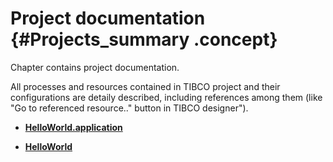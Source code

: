# Project documentation {#Projects_summary .concept}

Chapter contains project documentation.

All processes and resources contained in TIBCO project and their configurations are detaily described, including references among them \(like "Go to referenced resource.." button in TIBCO designer"\).

-   **[HelloWorld.application](../projects/HelloWorld.application/HelloWorld.application.md)**  

-   **[HelloWorld](../projects/HelloWorld/HelloWorld.md)**  


